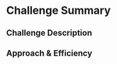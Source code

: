 
# Challenge Summary
<!--created inserted, include, and toString method  -->

## Challenge Description
<!--how to inserte a value in the begining of the linked list and to check if we have a value in our linked list and to pring the linked list on the string -->

## Approach & Efficiency
<!--  add the test to check the include,inserted and the string of the values-->